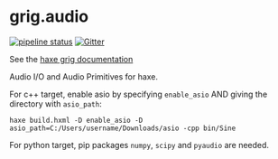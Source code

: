 # grig.audio

[![pipeline status](https://gitlab.com/haxe-grig/grig.audio/badges/main/pipeline.svg)](https://gitlab.com/haxe-grig/grig.audio/commits/main)
[![Gitter](https://badges.gitter.im/haxe-grig/Lobby.svg)](https://gitter.im/haxe-grig/Lobby?utm_source=badge&utm_medium=badge&utm_campaign=pr-badge&utm_content=badge)

See the [haxe grig documentation](https://grig.tech/)

Audio I/O and Audio Primitives for haxe.

For c++ target, enable asio by specifying `enable_asio` AND giving the directory with `asio_path`:

```
haxe build.hxml -D enable_asio -D asio_path=C:/Users/username/Downloads/asio -cpp bin/Sine
```

For python target, pip packages `numpy`, `scipy` and `pyaudio` are needed.
